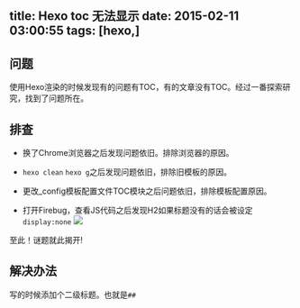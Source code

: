 title: Hexo toc 无法显示
date: 2015-02-11 03:00:55
tags: [hexo,]
---
## 问题
使用Hexo渲染的时候发现有的问题有TOC，有的文章没有TOC。经过一番探索研究，找到了问题所在。

<!--more-->

## 排查



- 换了Chrome浏览器之后发现问题依旧。排除浏览器的原因。



- `hexo clean`  `hexo g`之后发现问题依旧，排除旧模板的原因。



- 更改_config模板配置文件TOC模块之后问题依旧，排除模板配置原因。



- 打开Firebug，查看JS代码之后发现H2如果标题没有的话会被设定`display:none`
![](https://ws3.sinaimg.cn/large/006tNc79gy1flzgtizw3oj31400o6gqx.jpg)

至此！谜题就此揭开!

## 解决办法

写的时候添加个二级标题。也就是`##`
